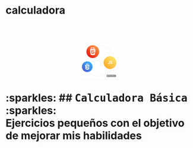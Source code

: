 # calculadora
<h1>
    <p align="center">
  <br>
    <a href="https://github.com/soymariam10/calculadora"><img src="css/Img/frontend-PhotoRoom.png" alt="LogoRepo" width="100"></a>
  <br>
  </p>
  :sparkles: ## <samp>Calculadora Básica </samp>:sparkles:
  <br>
  Ejercicios pequeños con el objetivo de mejorar mis habilidades
</h1>
